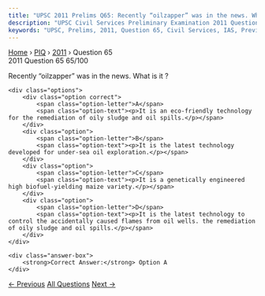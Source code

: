 ```yaml
---
title: "UPSC 2011 Prelims Q65: Recently “oilzapper” was in the news. What is it ?"
description: "UPSC Civil Services Preliminary Examination 2011 Question 65 with options and answer"
keywords: "UPSC, Prelims, 2011, Question 65, Civil Services, IAS, Previous Year Questions"
---
```


<nav class="breadcrumb">
    <a href="../../">Home</a>
    <span>›</span>
    <a href="../">PIQ</a>
    <span>›</span>
    <a href="./">2011</a>
    <span>›</span>
    <span>Question 65</span>
</nav>

<div class="question-header">
    <div class="question-meta">
        <span class="year-badge">2011</span>
        <span class="question-number">Question 65</span>
        <span class="progress">65/100</span>
    </div>
    <div class="progress-bar">
        <div class="progress-fill" style="width: 65.0%"></div>
    </div>
</div>

<div class="question-content">
    <div class="question-text">
        <p>Recently “oilzapper” was in the news. What is it ?</p>
    </div>
    
    <div class="options">
        <div class="option correct">
            <span class="option-letter">A</span>
            <span class="option-text"><p>It is an eco-friendly technology for the remediation of oily sludge and oil spills.</p></span>
        </div>
        <div class="option">
            <span class="option-letter">B</span>
            <span class="option-text"><p>It is the latest technology developed for under-sea oil exploration.</p></span>
        </div>
        <div class="option">
            <span class="option-letter">C</span>
            <span class="option-text"><p>It is a genetically engineered high biofuel-yielding maize variety.</p></span>
        </div>
        <div class="option">
            <span class="option-letter">D</span>
            <span class="option-text"><p>It is the latest technology to control the accidentally caused flames from oil wells. the remediation of oily sludge and oil spills.</p></span>
        </div>
    </div>

    <div class="answer-box">
        <strong>Correct Answer:</strong> Option A
    </div>
</div>

<div class="question-nav">
    <a href="../q064-what-is-the-difference-between-a-cfl-and-an-led-la/" class="nav-btn prev">← Previous</a>
    <a href="../" class="nav-btn center">All Questions</a>
    <a href="../q066-a-married-couple-adopted-a-male-child-a-few-years/" class="nav-btn next">Next →</a>
</div>
